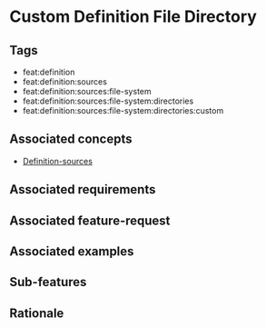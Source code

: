 # Custom Definition File Directory

## Tags

- feat:definition
- feat:definition:sources
- feat:definition:sources:file-system
- feat:definition:sources:file-system:directories
- feat:definition:sources:file-system:directories:custom

## Associated concepts

- [Definition-sources](../../../../../../concepts/definition/sources.md)

## Associated requirements

## Associated feature-request

## Associated examples

## Sub-features

## Rationale

